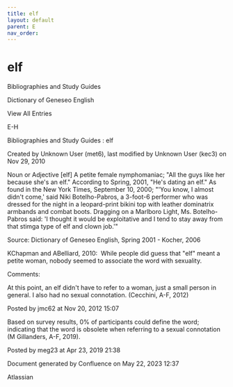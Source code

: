 ```yaml
---
title: elf
layout: default
parent: E
nav_order:
---
```


# elf

Bibliographies and Study Guides

Dictionary of Geneseo English

View All Entries

E-H

Bibliographies and Study Guides : elf

Created by  Unknown User (met6), last modified by  Unknown User (kec3) on Nov 29, 2010

Noun or Adjective [elf] A petite female nymphomaniac; &quot;All the guys like her because she's an elf.&quot; According to Spring, 2001, &quot;He's dating an elf.&quot; As found in the New York Times, September 10, 2000; &quot;'You know, I almost didn't come,' said Niki Botelho-Pabros, a 3-foot-6 performer who was dressed for the night in a leopard-print bikini top with leather dominatrix armbands and combat boots. Dragging on a Marlboro Light, Ms. Botelho-Pabros said: 'I thought it would be exploitative and I tend to stay away from that stimga type of elf and clown job.'&quot;

Source: Dictionary of Geneseo English, Spring 2001 - Kocher, 2006

KChapman and ABelliard, 2010:  While people did guess that &quot;elf&quot; meant a petite woman, nobody seemed to associate the word with sexuality. 

Comments:

At this point, an elf didn't have to refer to a woman, just a small person in general. I also had no sexual connotation. (Cecchini, A-F, 2012)

Posted by jmc62 at Nov 20, 2012 15:07

Based on survey results, 0% of participants could define the word; indicating that the word is obsolete when referring to a sexual connotation (M Gillanders, A-F, 2019).

Posted by meg23 at Apr 23, 2019 21:38

Document generated by Confluence on May 22, 2023 12:37

Atlassian
